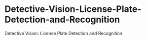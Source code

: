# Detective-Vision-License-Plate-Detection-and-Recognition
Detective Vision: License Plate Detection and Recognition
